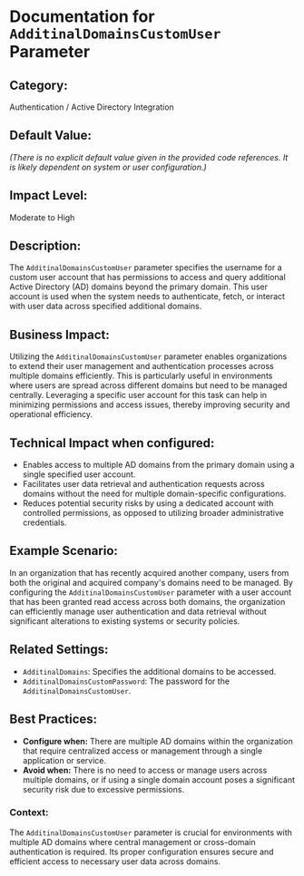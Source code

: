 # Documentation for `AdditinalDomainsCustomUser` Parameter

## Category:
Authentication / Active Directory Integration

## Default Value:
*(There is no explicit default value given in the provided code references. It is likely dependent on system or user configuration.)*

## Impact Level:
Moderate to High

## Description:
The `AdditinalDomainsCustomUser` parameter specifies the username for a custom user account that has permissions to access and query additional Active Directory (AD) domains beyond the primary domain. This user account is used when the system needs to authenticate, fetch, or interact with user data across specified additional domains.

## Business Impact:
Utilizing the `AdditinalDomainsCustomUser` parameter enables organizations to extend their user management and authentication processes across multiple domains efficiently. This is particularly useful in environments where users are spread across different domains but need to be managed centrally. Leveraging a specific user account for this task can help in minimizing permissions and access issues, thereby improving security and operational efficiency.

## Technical Impact when configured:
- Enables access to multiple AD domains from the primary domain using a single specified user account.
- Facilitates user data retrieval and authentication requests across domains without the need for multiple domain-specific configurations.
- Reduces potential security risks by using a dedicated account with controlled permissions, as opposed to utilizing broader administrative credentials.

## Example Scenario:
In an organization that has recently acquired another company, users from both the original and acquired company's domains need to be managed. By configuring the `AdditinalDomainsCustomUser` parameter with a user account that has been granted read access across both domains, the organization can efficiently manage user authentication and data retrieval without significant alterations to existing systems or security policies.

## Related Settings:
- `AdditinalDomains`: Specifies the additional domains to be accessed.
- `AdditinalDomainsCustomPassword`: The password for the `AdditinalDomainsCustomUser`.

## Best Practices:
- **Configure when:** There are multiple AD domains within the organization that require centralized access or management through a single application or service.
- **Avoid when:** There is no need to access or manage users across multiple domains, or if using a single domain account poses a significant security risk due to excessive permissions.
  
### Context:
The `AdditinalDomainsCustomUser` parameter is crucial for environments with multiple AD domains where central management or cross-domain authentication is required. Its proper configuration ensures secure and efficient access to necessary user data across domains.